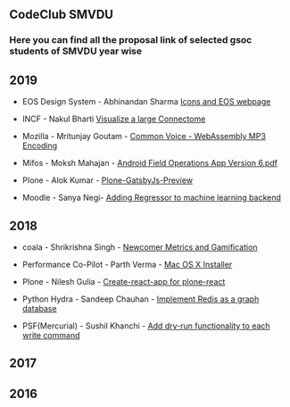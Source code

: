 ## CodeClub SMVDU

### Here you can find all the proposal link of selected gsoc students of SMVDU year wise

## 2019

- EOS Design System - Abhinandan Sharma [Icons and EOS webpage](https://docs.google.com/document/d/1_I5eclNhFFMlViVtqALEk4U7kgATtAcYtiznFg1FfEw/edit?usp=sharing)

- INCF - Nakul Bharti [Visualize a large Connectome](https://docs.google.com/document/d/13zS_h5Jz6iqvCccLsbqMoTcuZwov2qaPoyeU0CeKyaw/edit?usp=sharing)

- Mozilla - Mritunjay Goutam - [Common Voice - WebAssembly MP3 Encoding](https://github.com/CodeClubSMVDU/gsoc-proposals/blob/master/proposals/GSOC-mozilla-CVW.pdf)

- Mifos - Moksh Mahajan - [Android Field Operations App Version 6.pdf ](https://github.com/CodeClubSMVDU/gsoc-proposals/blob/master/proposals/Android%20Field%20Operations%20App%20Version%206.pdf)

- Plone - Alok Kumar - [Plone-GatsbyJs-Preview](https://docs.google.com/document/d/1rJzQZPcQgWAXaBZLW3Rl2pw48SfTAesaNmCmGkn6irg/edit?usp=sharing)

- Moodle - Sanya Negi- [Adding Regressor to machine learning backend](https://docs.google.com/document/d/1PD-yHOFPrkEJpxCO19sbmCCLnVd12DMIG45B4C7BKdI/edit?usp=sharing)

## 2018

- coala - Shrikrishna Singh - [Newcomer Metrics and Gamification](https://docs.google.com/document/d/13XtTEC5VYwLnuHnRiAU1YcZ9CHOhSYD0qJ4VnPPp4_c/edit)

- Performance Co-Pilot - Parth Verma - [Mac OS X Installer](https://docs.google.com/document/d/1KBHJZRmh2l96_6eF85wblcJ7fqv9c7DEvxYzyWxxxRI/edit?usp=sharing)

- Plone - Nilesh Gulia - [Create-react-app for plone-react](https://docs.google.com/document/d/1XUJKc37KisiAA-NMVbSrTMOiqf1RFlpIzF-v94O6XcM/edit)

- Python Hydra - Sandeep Chauhan - [Implement Redis as a graph database](https://docs.google.com/document/d/10-Bjl-HUjqkL4qdi5Y7lCJnMTyJXSnmMKCg7a9WnM2s/edit?usp=sharing)
- PSF(Mercurial) - Sushil Khanchi - [Add dry-run functionality to each write command](https://docs.google.com/document/d/1qIVk9Y42WHjiD5H2DdM4kwHp7_YVZlNjVzjRXhe7aH8/edit?usp=sharing)
## 2017

## 2016

